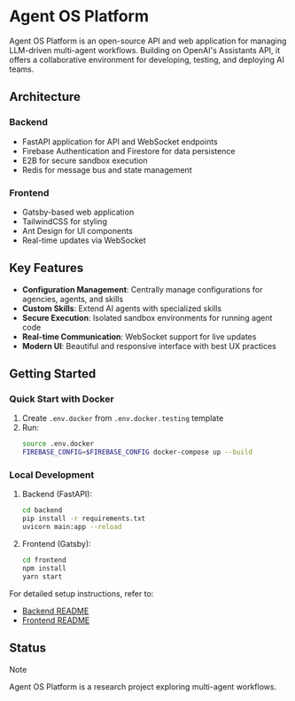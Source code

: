 # Agent OS Platform

Agent OS Platform is an open-source API and web application for managing LLM-driven multi-agent workflows.
Building on OpenAI's Assistants API, it offers a collaborative environment for developing, testing, and deploying AI teams.

## Architecture

### Backend
- FastAPI application for API and WebSocket endpoints
- Firebase Authentication and Firestore for data persistence
- E2B for secure sandbox execution
- Redis for message bus and state management

### Frontend
- Gatsby-based web application
- TailwindCSS for styling
- Ant Design for UI components
- Real-time updates via WebSocket

## Key Features

- **Configuration Management**: Centrally manage configurations for agencies, agents, and skills
- **Custom Skills**: Extend AI agents with specialized skills
- **Secure Execution**: Isolated sandbox environments for running agent code
- **Real-time Communication**: WebSocket support for live updates
- **Modern UI**: Beautiful and responsive interface with best UX practices

## Getting Started

### Quick Start with Docker
1. Create `.env.docker` from `.env.docker.testing` template
2. Run:
   ```bash
   source .env.docker
   FIREBASE_CONFIG=$FIREBASE_CONFIG docker-compose up --build
   ```

### Local Development
1. Backend (FastAPI):
   ```bash
   cd backend
   pip install -r requirements.txt
   uvicorn main:app --reload
   ```

2. Frontend (Gatsby):
   ```bash
   cd frontend
   npm install
   yarn start
   ```

For detailed setup instructions, refer to:
- [Backend README](backend/README.md)
- [Frontend README](frontend/README.md)

## Status

> [!NOTE]
> Agent OS Platform is a research project exploring multi-agent workflows.

